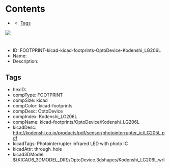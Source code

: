 



Contents
========

* [](#)
	* [Tags](#tags)
  
![][im]
# 

- ID: FOOTPRINT-kicad-kicad-footprints-OptoDevice-Kodenshi_LG206L
- Name: 
- Description: 

## Tags

- hexID: 
- oompType: FOOTPRINT
- oompSize: kicad
- oompColor: kicad-footprints
- oompDesc: OptoDevice
- oompIndex: Kodenshi_LG206L
- oompName: kicad-footprints/OptoDevice/Kodenshi_LG206L
- kicadDesc: http://kodenshi.co.jp/products/pdf/sensor/photointerrupter_ic/LG205L.pdf
- kicadTags: Photointerrupter  infrared LED with photo IC
- kicadAttr: through_hole
- kicad3DModel: ${KICAD6_3DMODEL_DIR}/OptoDevice.3dshapes/Kodenshi_LG206L.wrl



[im]: image.png
